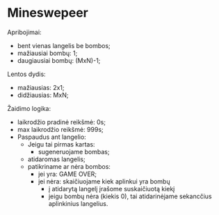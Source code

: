 # Mineswepeer 

Apribojimai:
- bent vienas langelis be bombos;
- mažiausiai bombų: 1;
- daugiausiai bombų: (MxN)-1;

Lentos dydis:

- mažiausias: 2x1;
- didžiausias: MxN;

Žaidimo logika:
- laikrodžio pradinė reikšmė: 0s;
- max laikrodžio reikšmė: 999s;
- Paspaudus ant langelio:
    - Jeigu tai pirmas kartas:
        - sugeneruojame bombas;
    - atidaromas langelis;
    - patikriname ar nėra bombos:
        - jei yra: GAME OVER;
        - jei nėra: skaičiuojame kiek aplinkui yra bombų
            - į atidarytą langelį įrašome suskaičiuotą kiekį
            - jeigu bombų nėra  (kiekis 0), tai atidarinėjame sekancčius aplinkinius langelius.